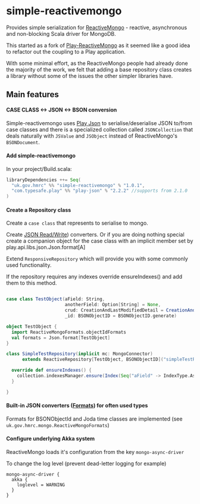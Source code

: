 # simple-reactivemongo

Provides simple serialization for [ReactiveMongo](http://reactivemongo.org) - reactive, asynchronous and non-blocking Scala driver for MongoDB.

This started as a fork of [Play-ReactiveMongo](https://github.com/ReactiveMongo/Play-ReactiveMongo) as it seemed like a good idea to refactor out the coupling to a Play application.

With some minimal effort, as the ReactiveMongo people had already done the majority of the work, we felt that adding a base repository class creates a library without some
of the issues the other simpler libraries have.

## Main features

#### CASE CLASS <-> JSON <-> BSON conversion

Simple-reactivemongo uses [Play Json](http://www.playframework.com/documentation/2.2.x/ScalaJson) to serialise/deserialise JSON to/from case classes and
there is a specialized collection called `JSONCollection` that deals naturally with `JSValue` and `JSObject` instead of ReactiveMongo's `BSONDocument`.

#### Add simple-reactivemongo

In your project/Build.scala:

```scala
libraryDependencies ++= Seq(
  "uk.gov.hmrc" %% "simple-reactivemongo" % "1.0.1",
  "com.typesafe.play" %% "play-json" % "2.2.2" //supports from 2.1.0
)
```

#### Create a Repository class ###

Create a `case class` that represents to serialise to mongo.

Create [JSON Read/Write](http://www.playframework.com/documentation/2.2.x/ScalaJsonCombinators)) converters. Or if you are doing nothing special create a companion object for the case class
with an implicit member set by play.api.libs.json.Json.format[A]

Extend `ResponsiveRepository` which will provide you with some commonly used functionality.

If the repository requires any indexes override ensureIndexes() and add them to this method.


```scala

case class TestObject(aField: String,
                      anotherField: Option[String] = None,
                      crud: CreationAndLastModifiedDetail = CreationAndLastModifiedDetail(),
                      _id: BSONObjectID = BSONObjectID.generate)

object TestObject {
  import ReactiveMongoFormats.objectIdFormats
  val formats = Json.format[TestObject]
}

class SimpleTestRepository(implicit mc: MongoConnector)
      extends ReactiveRepository[TestObject, BSONObjectID]("simpleTestRepository", mc.db, TestObject.formats, ReactiveMongoFormats.objectIdFormats) {

  override def ensureIndexes() {
    collection.indexesManager.ensure(Index(Seq("aField" -> IndexType.Ascending), name = Some("aFieldUniqueIdx"), unique = true, sparse = true))
  }

}

```

#### Built-in JSON converters ([Formats](http://www.playframework.com/documentation/2.2.x/ScalaJsonCombinators)) for often used types ###

Formats for BSONObjectId and Joda time classes are implemented (see `uk.gov.hmrc.mongo.ReactiveMongoFormats`)

#### Configure underlying Akka system

ReactiveMongo loads it's configuration from the key `mongo-async-driver`

To change the log level (prevent dead-letter logging for example)

```
mongo-async-driver {
  akka {
    loglevel = WARNING
  }
}
```

